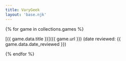```yaml
---
title: VaryGeek
layout: 'base.njk'
---
```


{% for game in collections.games %}

[{{ game.data.title }}]({{ game.url }}) (date reviewed: {{ game.data.date_reviewed }})

{% endfor %}